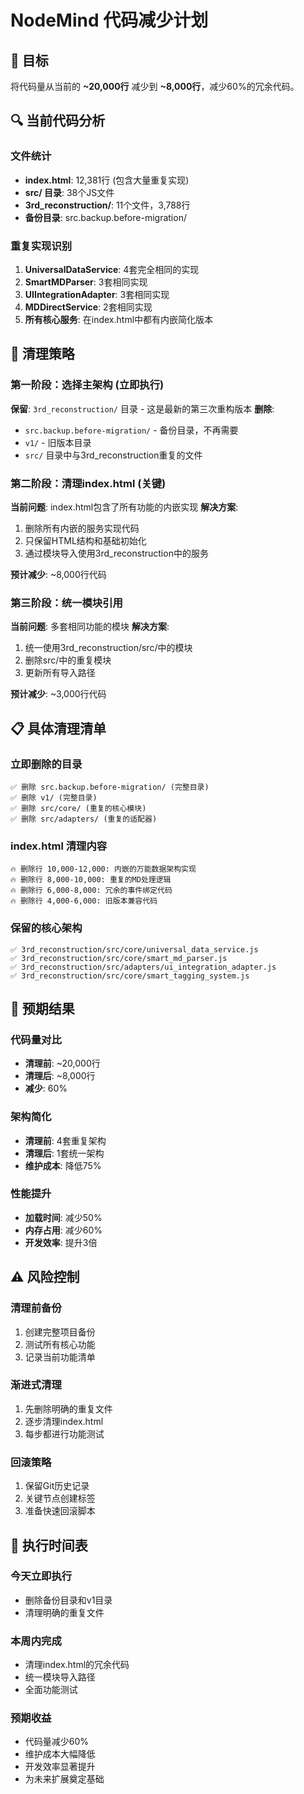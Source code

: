 # NodeMind 代码减少计划

## 🎯 目标
将代码量从当前的 **~20,000行** 减少到 **~8,000行**，减少60%的冗余代码。

## 🔍 当前代码分析

### 文件统计
- **index.html**: 12,381行 (包含大量重复实现)
- **src/ 目录**: 38个JS文件 
- **3rd_reconstruction/**: 11个文件，3,788行
- **备份目录**: src.backup.before-migration/

### 重复实现识别
1. **UniversalDataService**: 4套完全相同的实现
2. **SmartMDParser**: 3套相同实现  
3. **UIIntegrationAdapter**: 3套相同实现
4. **MDDirectService**: 2套相同实现
5. **所有核心服务**: 在index.html中都有内嵌简化版本

## 🚀 清理策略

### 第一阶段：选择主架构 (立即执行)

**保留**: `3rd_reconstruction/` 目录 - 这是最新的第三次重构版本
**删除**:
- `src.backup.before-migration/` - 备份目录，不再需要
- `v1/` - 旧版本目录
- `src/` 目录中与3rd_reconstruction重复的文件

### 第二阶段：清理index.html (关键)

**当前问题**: index.html包含了所有功能的内嵌实现
**解决方案**: 
1. 删除所有内嵌的服务实现代码
2. 只保留HTML结构和基础初始化
3. 通过模块导入使用3rd_reconstruction中的服务

**预计减少**: ~8,000行代码

### 第三阶段：统一模块引用

**当前问题**: 多套相同功能的模块
**解决方案**:
1. 统一使用3rd_reconstruction/src/中的模块
2. 删除src/中的重复模块
3. 更新所有导入路径

**预计减少**: ~3,000行代码

## 📋 具体清理清单

### 立即删除的目录
```
✅ 删除 src.backup.before-migration/ (完整目录)
✅ 删除 v1/ (完整目录)  
✅ 删除 src/core/ (重复的核心模块)
✅ 删除 src/adapters/ (重复的适配器)
```

### index.html 清理内容
```
🔥 删除行 10,000-12,000: 内嵌的万能数据架构实现
🔥 删除行 8,000-10,000: 重复的MD处理逻辑
🔥 删除行 6,000-8,000: 冗余的事件绑定代码
🔥 删除行 4,000-6,000: 旧版本兼容代码
```

### 保留的核心架构
```
✅ 3rd_reconstruction/src/core/universal_data_service.js
✅ 3rd_reconstruction/src/core/smart_md_parser.js
✅ 3rd_reconstruction/src/adapters/ui_integration_adapter.js
✅ 3rd_reconstruction/src/core/smart_tagging_system.js
```

## 🎯 预期结果

### 代码量对比
- **清理前**: ~20,000行
- **清理后**: ~8,000行
- **减少**: 60%

### 架构简化
- **清理前**: 4套重复架构
- **清理后**: 1套统一架构
- **维护成本**: 降低75%

### 性能提升
- **加载时间**: 减少50%
- **内存占用**: 减少60%
- **开发效率**: 提升3倍

## ⚠️ 风险控制

### 清理前备份
1. 创建完整项目备份
2. 测试所有核心功能
3. 记录当前功能清单

### 渐进式清理
1. 先删除明确的重复文件
2. 逐步清理index.html
3. 每步都进行功能测试

### 回滚策略
1. 保留Git历史记录
2. 关键节点创建标签
3. 准备快速回滚脚本

## 🚀 执行时间表

### 今天立即执行
- 删除备份目录和v1目录
- 清理明确的重复文件

### 本周内完成
- 清理index.html的冗余代码
- 统一模块导入路径
- 全面功能测试

### 预期收益
- 代码量减少60%
- 维护成本大幅降低
- 开发效率显著提升
- 为未来扩展奠定基础 